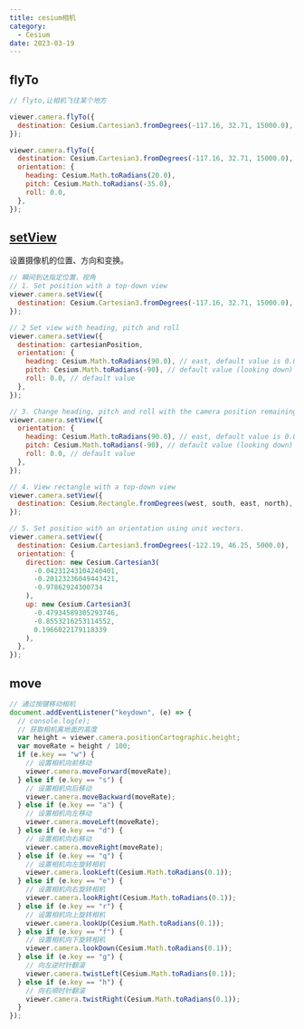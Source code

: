```yaml
---
title: cesium相机
category:
  - Cesium
date: 2023-03-19
---
```


## flyTo

```js
// flyto,让相机飞往某个地方

viewer.camera.flyTo({
  destination: Cesium.Cartesian3.fromDegrees(-117.16, 32.71, 15000.0),
});

viewer.camera.flyTo({
  destination: Cesium.Cartesian3.fromDegrees(-117.16, 32.71, 15000.0),
  orientation: {
    heading: Cesium.Math.toRadians(20.0),
    pitch: Cesium.Math.toRadians(-35.0),
    roll: 0.0,
  },
});
```

<div id="cesiumFlyTo"></div>

## [setView](https://cesium.com/learn/cesiumjs/ref-doc/Camera.html?classFilter=camera)

设置摄像机的位置、方向和变换。

```js
// 瞬间到达指定位置，视角
// 1. Set position with a top-down view
viewer.camera.setView({
  destination: Cesium.Cartesian3.fromDegrees(-117.16, 32.71, 15000.0),
});

// 2 Set view with heading, pitch and roll
viewer.camera.setView({
  destination: cartesianPosition,
  orientation: {
    heading: Cesium.Math.toRadians(90.0), // east, default value is 0.0 (north)
    pitch: Cesium.Math.toRadians(-90), // default value (looking down)
    roll: 0.0, // default value
  },
});

// 3. Change heading, pitch and roll with the camera position remaining the same.
viewer.camera.setView({
  orientation: {
    heading: Cesium.Math.toRadians(90.0), // east, default value is 0.0 (north)
    pitch: Cesium.Math.toRadians(-90), // default value (looking down)
    roll: 0.0, // default value
  },
});

// 4. View rectangle with a top-down view
viewer.camera.setView({
  destination: Cesium.Rectangle.fromDegrees(west, south, east, north),
});

// 5. Set position with an orientation using unit vectors.
viewer.camera.setView({
  destination: Cesium.Cartesian3.fromDegrees(-122.19, 46.25, 5000.0),
  orientation: {
    direction: new Cesium.Cartesian3(
      -0.04231243104240401,
      -0.20123236049443421,
      -0.97862924300734
    ),
    up: new Cesium.Cartesian3(
      -0.47934589305293746,
      -0.8553216253114552,
      0.1966022179118339
    ),
  },
});
```

<div id="cesiumSetView"></div>

## move

```js
// 通过按键移动相机
document.addEventListener("keydown", (e) => {
  // console.log(e);
  // 获取相机离地面的高度
  var height = viewer.camera.positionCartographic.height;
  var moveRate = height / 100;
  if (e.key == "w") {
    // 设置相机向前移动
    viewer.camera.moveForward(moveRate);
  } else if (e.key == "s") {
    // 设置相机向后移动
    viewer.camera.moveBackward(moveRate);
  } else if (e.key == "a") {
    // 设置相机向左移动
    viewer.camera.moveLeft(moveRate);
  } else if (e.key == "d") {
    // 设置相机向右移动
    viewer.camera.moveRight(moveRate);
  } else if (e.key == "q") {
    // 设置相机向左旋转相机
    viewer.camera.lookLeft(Cesium.Math.toRadians(0.1));
  } else if (e.key == "e") {
    // 设置相机向右旋转相机
    viewer.camera.lookRight(Cesium.Math.toRadians(0.1));
  } else if (e.key == "r") {
    // 设置相机向上旋转相机
    viewer.camera.lookUp(Cesium.Math.toRadians(0.1));
  } else if (e.key == "f") {
    // 设置相机向下旋转相机
    viewer.camera.lookDown(Cesium.Math.toRadians(0.1));
  } else if (e.key == "g") {
    // 向左逆时针翻滚
    viewer.camera.twistLeft(Cesium.Math.toRadians(0.1));
  } else if (e.key == "h") {
    // 向右顺时针翻滚
    viewer.camera.twistRight(Cesium.Math.toRadians(0.1));
  }
});
```

<div id="cesiumMove"></div>

<script setup>
import {ref,onMounted} from 'vue'
import * as Cesium from "cesium";
const token = 'eyJhbGciOiJIUzI1NiIsInR5cCI6IkpXVCJ9.eyJqdGkiOiI3ZjRjYTEwNi0zZTljLTRmMjUtYTdlYi0yYjcxNTRmNzEyNDUiLCJpZCI6MTE5MDM1LCJpYXQiOjE2NzkxNDU5NjR9.0I7z7InLhK57lctyV2bUG0vKLryYKhxYEYF0RpEN4Xw'

Cesium.Ion.defaultAccessToken = token 
// 设置cesium静态资源路径
// // 将cesium目录下的Build/Cesium4个目录拷贝到该路径
if(!__VUEPRESS_SSR__) {
window.CESIUM_BASE_URL = "/Cesium/";

}

// 设置cesium默认视角 
//  设置为China
Cesium.Camera.DEFAULT_VIEW_RECTANGLE = Cesium.Rectangle.fromDegrees(
  // 西边的经度
  89.5,
  // 南边维度
  20.4,
  // 东边经度
  110.4,
  // 北边维度
  61.2
);


onMounted(() => {
  // 生成position是天安门的位置
  const position = Cesium.Cartesian3.fromDegrees(116.393428, 39.90923, 100);
  const viewerFlyTo = new Cesium.Viewer("cesiumFlyTo", {
    // 是否显示信息窗口
    infoBox: false,
  });
  viewerFlyTo.camera.flyTo({
    destination: position,
    orientation: {
      heading: Cesium.Math.toRadians(0),
      pitch: Cesium.Math.toRadians(-20),
      roll: 0,
    },
  });
  const viewerSetView = new Cesium.Viewer("cesiumSetView", {
    // 是否显示信息窗口
    infoBox: false,
  });
viewerSetView.camera.setView({
  destination: Cesium.Cartesian3.fromDegrees(-122.19, 46.25, 5000.0),
  orientation: {
    direction: new Cesium.Cartesian3(
      -0.04231243104240401,
      -0.20123236049443421,
      -0.97862924300734
    ),
    up: new Cesium.Cartesian3(
      -0.47934589305293746,
      -0.8553216253114552,
      0.1966022179118339
    ),
  },
});

  const viewer = new Cesium.Viewer("cesiumMove", {
    // 是否显示信息窗口
    infoBox: false,
  });

  if(!__VUEPRESS_SSR__) {
      // 通过按键移动相机
  document.addEventListener("keydown", (e) => {
    // console.log(e);
    // 获取相机离地面的高度
    var height = viewer.camera.positionCartographic.height;
    var moveRate = height / 100;
    if (e.key == "w") {
      // 设置相机向前移动
      viewer.camera.moveForward(moveRate);
    } else if (e.key == "s") {
      // 设置相机向后移动
      viewer.camera.moveBackward(moveRate);
    } else if (e.key == "a") {
      // 设置相机向左移动
      viewer.camera.moveLeft(moveRate);
    } else if (e.key == "d") {
      // 设置相机向右移动
      viewer.camera.moveRight(moveRate);
    } else if (e.key == "q") {
      // 设置相机向左旋转相机
      viewer.camera.lookLeft(Cesium.Math.toRadians(0.1));
    } else if (e.key == "e") {
      // 设置相机向右旋转相机
      viewer.camera.lookRight(Cesium.Math.toRadians(0.1));
    } else if (e.key == "r") {
      // 设置相机向上旋转相机
      viewer.camera.lookUp(Cesium.Math.toRadians(0.1));
    } else if (e.key == "f") {
      // 设置相机向下旋转相机
      viewer.camera.lookDown(Cesium.Math.toRadians(0.1));
    } else if (e.key == "g") {
      // 向左逆时针翻滚
      viewer.camera.twistLeft(Cesium.Math.toRadians(0.1));
    } else if (e.key == "h") {
      // 向右顺时针翻滚
      viewer.camera.twistRight(Cesium.Math.toRadians(0.1));
    }
  });
  }


});
</script>

<style>
@import "/Cesium/Widgets/widgets.css";    
</style>
